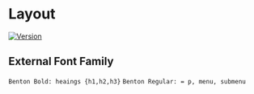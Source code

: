# Layout

[![Version](https://img.shields.io/badge/version-0.1-yellowgreen.svg)](//github.com/Marcador-do/layout)

## External Font Family
`Benton Bold: heaings {h1,h2,h3}`
`Benton Regular: = p, menu, submenu`
